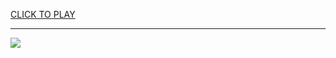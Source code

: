 
<a href="https://premium76.site?title=mingle_squid_game_unblocked&ref=13M">CLICK TO PLAY</a></h3>
<hr>

<a href="https://premium76.site?title=mingle_squid_game_unblocked&ref=13M"><img src="https://clearcache.store/games.png"></a>



